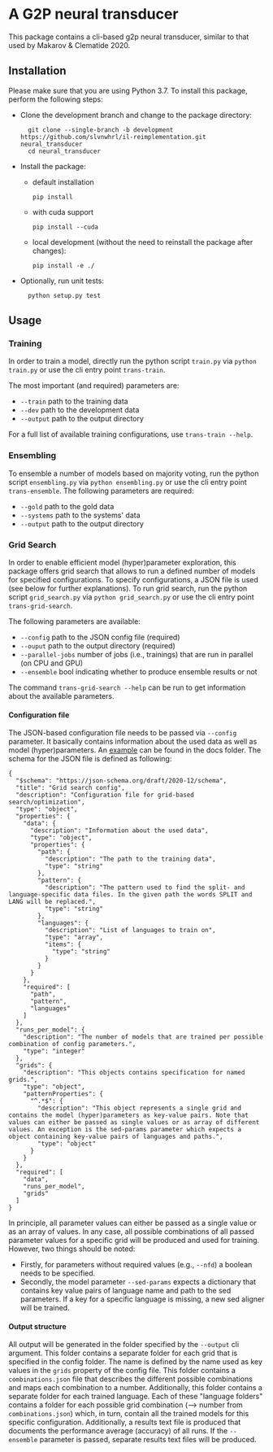 # A G2P neural transducer
This package contains a cli-based g2p neural transducer, similar to that used by Makarov & Clematide 2020.

## Installation
Please make sure that you are using Python 3.7.
To install this package, perform the following steps:

* Clone the development branch and change to the package directory:

        git clone --single-branch -b development https://github.com/slvnwhrl/il-reimplementation.git neural_transducer
        cd neural_transducer

* Install the package:

  * default installation

        pip install
  
  * with cuda support
        
        pip install --cuda

  * local development (without the need to reinstall the package after changes):

        pip install -e ./

* Optionally, run unit tests:

        python setup.py test

## Usage
### Training
In order to train a model, directly run the python script ``train.py`` 
via ``python train.py`` or use the cli entry point ``trans-train``.

The most important (and required) parameters are:
* ``--train`` path to the training data
* ``--dev`` path to the development data
* ``--output`` path to the output directory

For a full list of available training configurations, use ``trans-train --help``.

### Ensembling
To ensemble a number of models based on majority voting, run the python script 
``ensembling.py`` via ``python ensembling.py`` or use the cli entry point 
``trans-ensemble``. The following parameters are required:
* ``--gold`` path to the gold data
* ``--systems`` path to the systems' data
* ``--output`` path to the output directory

### Grid Search
In order to enable efficient model (hyper)parameter exploration,
this package offers grid search that allows to run a defined number of models
for specified configurations. To specify configurations, 
a JSON file is used (see below for further explanations).
To run grid search, run the python script ``grid_search.py`` via 
``python grid_search.py`` or use the cli entry point ``trans-grid-search``. 

The following parameters are available:
* ``--config`` path to the JSON config file (required)
* ``--ouput`` path to the output directory (required)
* ``--parallel-jobs`` number of jobs (i.e., trainings) that are run in parallel (on CPU and GPU)
* ``--ensemble`` bool indicating whether to produce ensemble results or not

The command ``trans-grid-search --help`` can be run to get information about 
the available parameters.

#### Configuration file
The JSON-based configuration file needs to be passed via ``--config`` parameter.
It basically contains information about the used data as well as model (hyper)parameters.
An [example](trans/docs/grid_search_config_example.json) can be found in the docs folder. The schema for the JSON file is
defined as following:

```
{
  "$schema": "https://json-schema.org/draft/2020-12/schema",
  "title": "Grid search config",
  "description": "Configuration file for grid-based search/optimization",
  "type": "object",
  "properties": {
    "data": {
      "description": "Information about the used data",
      "type": "object",
      "properties": {
        "path": {
          "description": "The path to the training data",
          "type": "string"
        },
        "pattern": {
          "description": "The pattern used to find the split- and language-specific data files. In the given path the words SPLIT and LANG will be replaced.",
          "type": "string"
        },
        "languages": {
          "description": "List of languages to train on",
          "type": "array",
          "items": {
            "type": "string"
          }
        }
      }
    },
    "required": [
      "path",
      "pattern",
      "languages"
    ]
  },
  "runs_per_model": {
    "description": "The number of models that are trained per possible combination of config parameters.",
    "type": "integer"
  },
  "grids": {
    "description": "This objects contains specification for named grids.",
    "type": "object",
    "patternProperties": {
      "^.*$": {
        "description": "This object represents a single grid and contains the model (hyper)parameters as key-value pairs. Note that values can either be passed as single values or as array of different values. An exception is the sed-params parameter which expects a object containing key-value pairs of languages and paths.",
        "type": "object"
      }
    }
  },
  "required": [
    "data",
    "runs_per_model",
    "grids"
  ]
}
```

In principle, all parameter values can either be passed as a single value or 
as an array of values. In any case, all possible combinations of all passed
parameter values for a specific grid will be produced and used for training. However,
two things should be noted:
* Firstly, for parameters without required values (e.g., ``--nfd``) a boolean needs
to be specified.
* Secondly, the model parameter ``--sed-params`` expects a dictionary that contains
key value pairs of language name and path to the sed parameters. If a key for a
specific language is missing, a new sed aligner will be trained.

#### Output structure
All output will be generated in the folder specified by the ``--output`` cli argument.
This folder contains a separate folder for each grid that is specified in the config folder.
The name is defined by the name used as key values in the ``grids`` property 
of the config file. This folder contains a `combinations.json` file that 
describes the different possible combinations and maps each combination to a number.
Additionally, this folder contains a separate folder for each trained language.
Each of these "language folders" contains a folder for each possible grid combination
(--> number from `combinations.json`) which, in turn, contain all the trained
models for this specific configuration. Additionally, a results text file is produced
that documents the performance average (accuracy) of all runs. If the ``--ensemble``
parameter is passed, separate results text files will be produced.